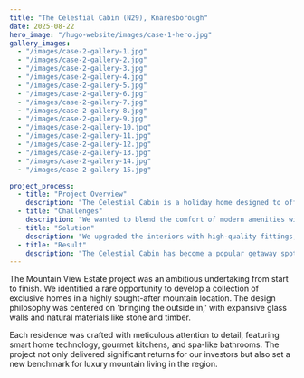 ```yaml
---
title: "The Celestial Cabin (N29), Knaresborough"
date: 2025-08-22
hero_image: "/hugo-website/images/case-1-hero.jpg"
gallery_images:
  - "/images/case-2-gallery-1.jpg"
  - "/images/case-2-gallery-2.jpg"
  - "/images/case-2-gallery-3.jpg"
  - "/images/case-2-gallery-4.jpg"
  - "/images/case-2-gallery-5.jpg"
  - "/images/case-2-gallery-6.jpg"
  - "/images/case-2-gallery-7.jpg"
  - "/images/case-2-gallery-8.jpg"
  - "/images/case-2-gallery-9.jpg"
  - "/images/case-2-gallery-10.jpg"
  - "/images/case-2-gallery-11.jpg"
  - "/images/case-2-gallery-12.jpg"
  - "/images/case-2-gallery-13.jpg"
  - "/images/case-2-gallery-14.jpg"
  - "/images/case-2-gallery-15.jpg"

project_process:
  - title: "Project Overview"
    description: "The Celestial Cabin is a holiday home designed to offer an idyllic retreat in the beautiful surroundings of Knaresborough. Our aim was to create a memorable experience for holidaymakers seeking both comfort and nature."
  - title: "Challenges"
    description: "We wanted to blend the comfort of modern amenities with the rustic charm of a cabin environment, all while maximising the space available in the static caravan."
  - title: "Solution"
    description: "We upgraded the interiors with high-quality fittings, added efficient heating solutions, and worked on creating a light and airy atmosphere. Thoughtful design touches, such as a cosy outdoor seating area, ensured guests could make the most of the beautiful natural surroundings."
  - title: "Result"
    description: "The Celestial Cabin has become a popular getaway spot, with guests praising its comfort, style, and proximity to local attractions. It has delivered an outstanding return on investment, with high occupancy rates and excellent reviews from guests."
---
```

The Mountain View Estate project was an ambitious undertaking from start to finish. We identified a rare opportunity to develop a collection of exclusive homes in a highly sought-after mountain location. The design philosophy was centered on 'bringing the outside in,' with expansive glass walls and natural materials like stone and timber.

Each residence was crafted with meticulous attention to detail, featuring smart home technology, gourmet kitchens, and spa-like bathrooms. The project not only delivered significant returns for our investors but also set a new benchmark for luxury mountain living in the region.